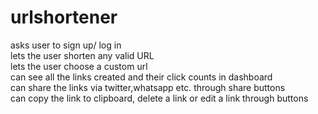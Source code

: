 # urlshortener
asks user to sign up/ log in  
lets the user shorten any valid URL   
lets the user choose a custom url   
can see all the links created and their click counts in dashboard  
can share the links via twitter,whatsapp etc. through share buttons   
can copy the link to clipboard, delete a link or edit a link through buttons  
